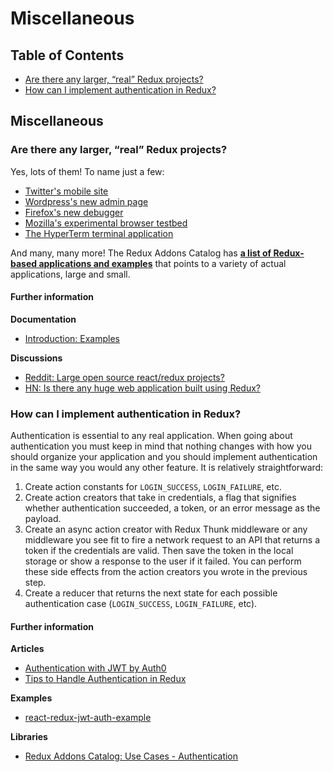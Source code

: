 # Miscellaneous

## Table of Contents

* [Are there any larger, “real” Redux projects?](miscellaneous.md#miscellaneous-real-projects)
* [How can I implement authentication in Redux?](miscellaneous.md#miscellaneous-authentication)

## Miscellaneous

### Are there any larger, “real” Redux projects?

Yes, lots of them! To name just a few:

* [Twitter's mobile site](https://twitter.com/necolas/status/727538799966715904)
* [Wordpress's new admin page](https://github.com/Automattic/wp-calypso)
* [Firefox's new debugger](https://github.com/jlongster/debugger.html)
* [Mozilla's experimental browser testbed](https://github.com/mozilla/tofino)
* [The HyperTerm terminal application](https://github.com/zeit/hyperterm)

And many, many more! The Redux Addons Catalog has [**a list of Redux-based applications and examples**](https://github.com/markerikson/redux-ecosystem-links/blob/master/apps-and-examples.md) that points to a variety of actual applications, large and small.

#### Further information

**Documentation**

* [Introduction: Examples](../introduction/examples.md)

**Discussions**

* [Reddit: Large open source react/redux projects?](https://www.reddit.com/r/reactjs/comments/496db2/large_open_source_reactredux_projects/)
* [HN: Is there any huge web application built using Redux?](https://news.ycombinator.com/item?id=10710240)

### How can I implement authentication in Redux?

Authentication is essential to any real application. When going about authentication you must keep in mind that nothing changes with how you should organize your application and you should implement authentication in the same way you would any other feature. It is relatively straightforward:

1. Create action constants for `LOGIN_SUCCESS`, `LOGIN_FAILURE`, etc.
2. Create action creators that take in credentials, a flag that signifies whether authentication succeeded, a token, or an error message as the payload.
3. Create an async action creator with Redux Thunk middleware or any middleware you see fit to fire a network request to an API that returns a token if the credentials are valid. Then save the token in the local storage or show a response to the user if it failed. You can perform these side effects from the action creators you wrote in the previous step.
4. Create a reducer that returns the next state for each possible authentication case \(`LOGIN_SUCCESS`, `LOGIN_FAILURE`, etc\).

#### Further information

**Articles**

* [Authentication with JWT by Auth0](https://auth0.com/blog/2016/01/04/secure-your-react-and-redux-app-with-jwt-authentication/)
* [Tips to Handle Authentication in Redux](https://medium.com/@MattiaManzati/tips-to-handle-authentication-in-redux-2-introducing-redux-saga-130d6872fbe7)

**Examples**

* [react-redux-jwt-auth-example](https://github.com/joshgeller/react-redux-jwt-auth-example)

**Libraries**

* [Redux Addons Catalog: Use Cases - Authentication](https://github.com/markerikson/redux-ecosystem-links/blob/master/use-cases.md#authentication)

